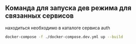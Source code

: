 ## Команда для запуска дев режима для связанных сервисов
находиться необходимо в каталоге сервиса auth
```bash
docker-compose -f ./docker-compose.dev.yml up --build
```
